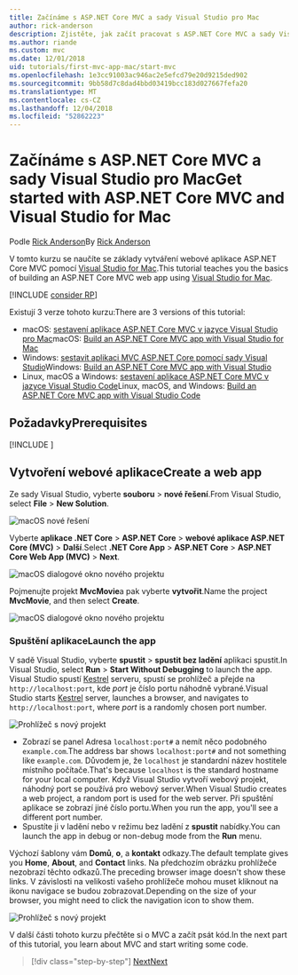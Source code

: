 ```yaml
---
title: Začínáme s ASP.NET Core MVC a sady Visual Studio pro Mac
author: rick-anderson
description: Zjistěte, jak začít pracovat s ASP.NET Core MVC a sady Visual Studio
ms.author: riande
ms.custom: mvc
ms.date: 12/01/2018
uid: tutorials/first-mvc-app-mac/start-mvc
ms.openlocfilehash: 1e3cc91003ac946ac2e5efcd79e20d9215ded902
ms.sourcegitcommit: 9bb58d7c8dad4bbd03419bcc183d027667fefa20
ms.translationtype: MT
ms.contentlocale: cs-CZ
ms.lasthandoff: 12/04/2018
ms.locfileid: "52862223"
---
```

# <a name="get-started-with-aspnet-core-mvc-and-visual-studio-for-mac"></a><span data-ttu-id="3eb93-103">Začínáme s ASP.NET Core MVC a sady Visual Studio pro Mac</span><span class="sxs-lookup"><span data-stu-id="3eb93-103">Get started with ASP.NET Core MVC and Visual Studio for Mac</span></span>

<span data-ttu-id="3eb93-104">Podle [Rick Anderson](https://twitter.com/RickAndMSFT)</span><span class="sxs-lookup"><span data-stu-id="3eb93-104">By [Rick Anderson](https://twitter.com/RickAndMSFT)</span></span>

<span data-ttu-id="3eb93-105">V tomto kurzu se naučíte se základy vytváření webové aplikace ASP.NET Core MVC pomocí [Visual Studio for Mac](https://www.visualstudio.com/vs/visual-studio-mac/).</span><span class="sxs-lookup"><span data-stu-id="3eb93-105">This tutorial teaches you the basics of building an ASP.NET Core MVC web app using [Visual Studio for Mac](https://www.visualstudio.com/vs/visual-studio-mac/).</span></span>

[!INCLUDE [consider RP](../../includes/razor.md)]

<span data-ttu-id="3eb93-106">Existují 3 verze tohoto kurzu:</span><span class="sxs-lookup"><span data-stu-id="3eb93-106">There are 3 versions of this tutorial:</span></span>

* <span data-ttu-id="3eb93-107">macOS: [sestavení aplikace ASP.NET Core MVC v jazyce Visual Studio pro Mac](xref:tutorials/first-mvc-app-mac/start-mvc)</span><span class="sxs-lookup"><span data-stu-id="3eb93-107">macOS: [Build an ASP.NET Core MVC app with Visual Studio for Mac](xref:tutorials/first-mvc-app-mac/start-mvc)</span></span>
* <span data-ttu-id="3eb93-108">Windows: [sestavit aplikaci MVC ASP.NET Core pomocí sady Visual Studio](xref:tutorials/first-mvc-app/start-mvc)</span><span class="sxs-lookup"><span data-stu-id="3eb93-108">Windows: [Build an ASP.NET Core MVC app with Visual Studio](xref:tutorials/first-mvc-app/start-mvc)</span></span>
* <span data-ttu-id="3eb93-109">Linux, macOS a Windows: [sestavení aplikace ASP.NET Core MVC v jazyce Visual Studio Code](xref:tutorials/first-mvc-app-xplat/start-mvc)</span><span class="sxs-lookup"><span data-stu-id="3eb93-109">Linux, macOS, and Windows: [Build an ASP.NET Core MVC app with Visual Studio Code](xref:tutorials/first-mvc-app-xplat/start-mvc)</span></span>

## <a name="prerequisites"></a><span data-ttu-id="3eb93-110">Požadavky</span><span class="sxs-lookup"><span data-stu-id="3eb93-110">Prerequisites</span></span>

[!INCLUDE [](~/includes/net-core-prereqs-macos.md)]

## <a name="create-a-web-app"></a><span data-ttu-id="3eb93-111">Vytvoření webové aplikace</span><span class="sxs-lookup"><span data-stu-id="3eb93-111">Create a web app</span></span>

<span data-ttu-id="3eb93-112">Ze sady Visual Studio, vyberte **souboru** > **nové řešení**.</span><span class="sxs-lookup"><span data-stu-id="3eb93-112">From Visual Studio, select **File** > **New Solution**.</span></span>

![macOS nové řešení](../first-web-api-mac/_static/sln.png)

<span data-ttu-id="3eb93-114">Vyberte **aplikace .NET Core** > **ASP.NET Core** > **webové aplikace ASP.NET Core (MVC)** > **Další**.</span><span class="sxs-lookup"><span data-stu-id="3eb93-114">Select **.NET Core App** > **ASP.NET Core** > **ASP.NET Core Web App (MVC)** > **Next**.</span></span>

![macOS dialogové okno nového projektu](start-mvc/1.png)

<span data-ttu-id="3eb93-116">Pojmenujte projekt **MvcMovie**a pak vyberte **vytvořit**.</span><span class="sxs-lookup"><span data-stu-id="3eb93-116">Name the project **MvcMovie**, and then select **Create**.</span></span>

![macOS dialogové okno nového projektu](start-mvc/2.png)

### <a name="launch-the-app"></a><span data-ttu-id="3eb93-118">Spuštění aplikace</span><span class="sxs-lookup"><span data-stu-id="3eb93-118">Launch the app</span></span>

<span data-ttu-id="3eb93-119">V sadě Visual Studio, vyberte **spustit** > **spustit bez ladění** aplikaci spustit.</span><span class="sxs-lookup"><span data-stu-id="3eb93-119">In Visual Studio, select **Run** > **Start Without Debugging** to launch the app.</span></span> <span data-ttu-id="3eb93-120">Visual Studio spustí [Kestrel](xref:fundamentals/servers/index#kestrel) serveru, spustí se prohlížeč a přejde na `http://localhost:port`, kde *port* je číslo portu náhodně vybrané.</span><span class="sxs-lookup"><span data-stu-id="3eb93-120">Visual Studio starts [Kestrel](xref:fundamentals/servers/index#kestrel) server, launches a browser, and navigates to `http://localhost:port`, where *port* is a randomly chosen port number.</span></span>

![Prohlížeč s nový projekt](start-mvc/b1.png)

* <span data-ttu-id="3eb93-122">Zobrazí se panel Adresa `localhost:port#` a nemít něco podobného `example.com`.</span><span class="sxs-lookup"><span data-stu-id="3eb93-122">The address bar shows `localhost:port#` and not something like `example.com`.</span></span> <span data-ttu-id="3eb93-123">Důvodem je, že `localhost` je standardní název hostitele místního počítače.</span><span class="sxs-lookup"><span data-stu-id="3eb93-123">That's because `localhost` is the standard hostname for your local computer.</span></span> <span data-ttu-id="3eb93-124">Když Visual Studio vytvoří webový projekt, náhodný port se používá pro webový server.</span><span class="sxs-lookup"><span data-stu-id="3eb93-124">When Visual Studio creates a web project, a random port is used for the web server.</span></span> <span data-ttu-id="3eb93-125">Při spuštění aplikace se zobrazí jiné číslo portu.</span><span class="sxs-lookup"><span data-stu-id="3eb93-125">When you run the app, you'll see a different port number.</span></span>
* <span data-ttu-id="3eb93-126">Spustíte ji v ladění nebo v režimu bez ladění z **spustit** nabídky.</span><span class="sxs-lookup"><span data-stu-id="3eb93-126">You can launch the app in debug or non-debug mode from the **Run** menu.</span></span>

<span data-ttu-id="3eb93-127">Výchozí šablony vám **Domů**, **o**, a **kontakt** odkazy.</span><span class="sxs-lookup"><span data-stu-id="3eb93-127">The default template gives you **Home**, **About**, and **Contact** links.</span></span> <span data-ttu-id="3eb93-128">Na předchozím obrázku prohlížeče nezobrazí těchto odkazů.</span><span class="sxs-lookup"><span data-stu-id="3eb93-128">The preceding browser image doesn't show these links.</span></span> <span data-ttu-id="3eb93-129">V závislosti na velikosti vašeho prohlížeče mohou muset kliknout na ikonu navigace se budou zobrazovat.</span><span class="sxs-lookup"><span data-stu-id="3eb93-129">Depending on the size of your browser, you might need to click the navigation icon to show them.</span></span>

![Prohlížeč s nový projekt](start-mvc/b2.png)

<span data-ttu-id="3eb93-131">V další části tohoto kurzu přečtěte si o MVC a začít psát kód.</span><span class="sxs-lookup"><span data-stu-id="3eb93-131">In the next part of this tutorial, you learn about MVC and start writing some code.</span></span>

> [!div class="step-by-step"]
> [<span data-ttu-id="3eb93-132">Next</span><span class="sxs-lookup"><span data-stu-id="3eb93-132">Next</span></span>](adding-controller.md)  
